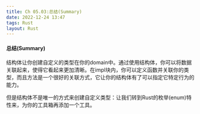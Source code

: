 ```yaml
---
title: Ch 05.03:总结(Summary)
date: 2022-12-24 13:47
tags: Rust
layout: Rust
---
```

#### 总结(Summary)

结构体让你创建自定义的类型在你的domain中。通过使用结构体，你可以将数据关联起来，使得它看起来更加清晰。在impl块内，你可以定义函数并关联你的类型，而且方法是一个很好的关联方式，它让你的结构体有了可以指定它特定行为的能力。

但是结构体不是唯一的方式来创建自定义类型：让我们转到Rust的枚举(enum)特性来，为你的工具箱再添加一个工具。